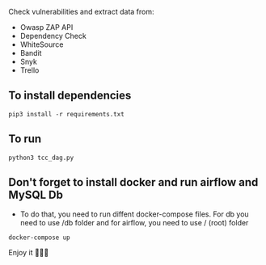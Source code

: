 Check vulnerabilities and extract data from:
- Owasp ZAP API
- Dependency Check
- WhiteSource
- Bandit
- Snyk
- Trello

## To install dependencies
```pip3 install -r requirements.txt```

## To run 
```python3 tcc_dag.py ```

## Don't forget to install docker and run airflow and MySQL Db
- To do that, you need to run diffent docker-compose files. For db you need to use /db folder and for airflow, you need to use / (root) folder

```docker-compose up```

Enjoy it 👩‍💻💜

